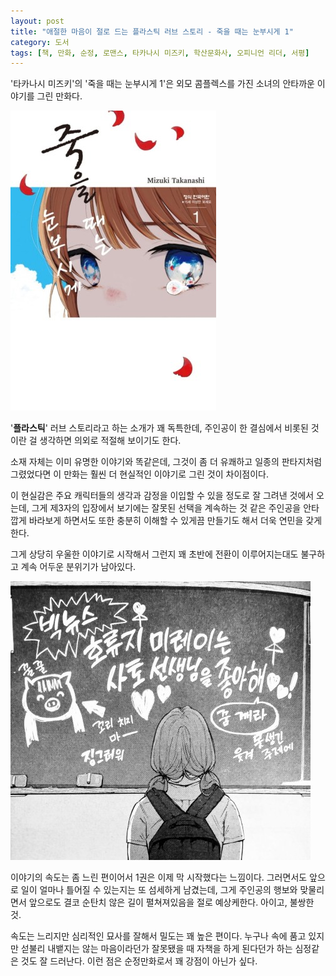 ```yaml
---
layout: post
title: "애절한 마음이 절로 드는 플라스틱 러브 스토리 - 죽을 때는 눈부시게 1"
category: 도서
tags: [책, 만화, 순정, 로맨스, 타카나시 미즈키, 학산문화사, 오피니언 리더, 서평]
---
```


'타카나시 미즈키'의
'죽을 때는 눈부시게 1'은
외모 콤플렉스를 가진 소녀의 안타까운 이야기를 그린 만화다.

![커버](/images/shinu-tokiwa-mabayuku-1-comic-book-h480.jpg)

'**플라스틱**' 러브 스토리라고 하는 소개가 꽤 독특한데,
주인공이 한 결심에서 비롯된 것이란 걸 생각하면 의외로 적절해 보이기도 한다.

소재 자체는 이미 유명한 이야기와 똑같은데,
그것이 좀 더 유쾌하고 일종의 판타지처럼 그렸었다면
이 만화는 훨씬 더 현실적인 이야기로 그린 것이 차이점이다.

이 현실감은 주요 캐릭터들의 생각과 감정을 이입할 수 있을 정도로 잘 그려낸 것에서 오는데,
그게 제3자의 입장에서 보기에는 잘못된 선택을 계속하는 것 같은 주인공을 안타깝게 바라보게 하면서도
또한 충분히 이해할 수 있게끔 만들기도 해서 더욱 연민을 갖게한다.

그게 상당히 우울한 이야기로 시작해서 그런지
꽤 초반에 전환이 이루어지는대도 불구하고 계속 어두운 분위기가 남아있다.

![29p](/images/shinu-tokiwa-mabayuku-1-comic-book-p029.jpg)

이야기의 속도는 좀 느린 편이어서 1권은 이제 막 시작했다는 느낌이다.
그러면서도 앞으로 일이 얼마나 틀어질 수 있는지는 또 섬세하게 남겼는데,
그게 주인공의 행보와 맞물리면서 앞으로도 결코 순탄치 않은 길이 펼쳐져있음을 절로 예상케한다.
아이고, 불쌍한 것.

속도는 느리지만 심리적인 묘사를 잘해서 밀도는 꽤 높은 편이다.
누구나 속에 품고 있지만 섣불리 내뱉지는 않는 마음이라던가
잘못됐을 때 자책을 하게 된다던가 하는 심정같은 것도 잘 드러난다.
이런 점은 순정만화로서 꽤 강점이 아닌가 싶다.
